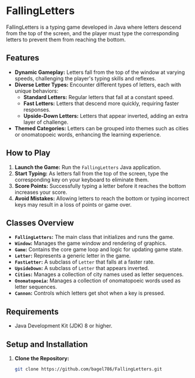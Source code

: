 
# FallingLetters

FallingLetters is a typing game developed in Java where letters descend from the top of the screen, and the player must type the corresponding letters to prevent them from reaching the bottom.

## Features

- **Dynamic Gameplay:** Letters fall from the top of the window at varying speeds, challenging the player's typing skills and reflexes.
- **Diverse Letter Types:** Encounter different types of letters, each with unique behaviors:
  - **Standard Letters:** Regular letters that fall at a constant speed.
  - **Fast Letters:** Letters that descend more quickly, requiring faster responses.
  - **Upside-Down Letters:** Letters that appear inverted, adding an extra layer of challenge.
- **Themed Categories:** Letters can be grouped into themes such as cities or onomatopoeic words, enhancing the learning experience.

## How to Play

1. **Launch the Game:** Run the `FallingLetters` Java application.
2. **Start Typing:** As letters fall from the top of the screen, type the corresponding key on your keyboard to eliminate them.
3. **Score Points:** Successfully typing a letter before it reaches the bottom increases your score.
4. **Avoid Mistakes:** Allowing letters to reach the bottom or typing incorrect keys may result in a loss of points or game over.

## Classes Overview

- **`FallingLetters`:** The main class that initializes and runs the game.
- **`Window`:** Manages the game window and rendering of graphics.
- **`Game`:** Contains the core game loop and logic for updating game state.
- **`Letter`:** Represents a generic letter in the game.
- **`FastLetter`:** A subclass of `Letter` that falls at a faster rate.
- **`UpsideDown`:** A subclass of `Letter` that appears inverted.
- **`Cities`:** Manages a collection of city names used as letter sequences.
- **`Onomatopoeia`:** Manages a collection of onomatopoeic words used as letter sequences.
- **`Cannon`:** Controls which letters get shot when a key is pressed.

## Requirements

- Java Development Kit (JDK) 8 or higher.

## Setup and Installation

1. **Clone the Repository:**
   ```bash
   git clone https://github.com/bagel786/FallingLetters.git
